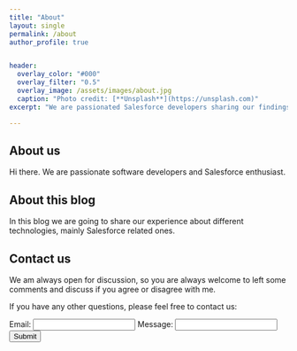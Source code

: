```yaml
---
title: "About"
layout: single
permalink: /about
author_profile: true


header:
  overlay_color: "#000"
  overlay_filter: "0.5"
  overlay_image: /assets/images/about.jpg
  caption: "Photo credit: [**Unsplash**](https://unsplash.com)"
excerpt: "We are passionated Salesforce developers sharing our findings and experiences. Please don't hesitate to ask me if you have any questions."

---
```

<!-- Global site tag (gtag.js) - Google Analytics -->
<script async src="https://www.googletagmanager.com/gtag/js?id=G-6WR493M663"></script>
<script>
  window.dataLayer = window.dataLayer || [];
  function gtag(){dataLayer.push(arguments);}
  gtag('js', new Date());

  gtag('config', 'G-6WR493M663');
</script>
<!-- Global site tag (gtag.js) - Google Analytics -->

## About us
Hi there. We are passionate software developers and Salesforce enthusiast.
## About this blog
In this blog we are going to share our experience about different technologies, mainly Salesforce related ones.
## Contact us
We am always open for discussion, so you are always welcome to left some comments and discuss if you agree or disagree with me.

If you have any other questions, please feel free to contact us:

<form id="my-form"
  action="https://formspree.io/f/mgeplrdr"
  method="POST"
>
  <label>Email:</label>
  <input type="email" name="email" />
  <label>Message:</label>
  <input type="text" name="message" />
  <button id="my-form-button">Submit</button>
  <p id="my-form-status"></p>
</form>

<!-- Place this script at the end of the body tag -->

<script>
  window.addEventListener("DOMContentLoaded", function() {

    // get the form elements defined in your form HTML above
    
    var form = document.getElementById("my-form");
    var button = document.getElementById("my-form-button");
    var status = document.getElementById("my-form-status");

    // Success and Error functions for after the form is submitted
    
    function success() {
      form.reset();
      button.style = "display: none ";
      status.innerHTML = "Thanks!";
    }

    function error() {
      status.innerHTML = "Oops! There was a problem.";
    }

    // handle the form submission event

    form.addEventListener("submit", function(ev) {
      ev.preventDefault();
      var data = new FormData(form);
      ajax(form.method, form.action, data, success, error);
    });
  });
  
  // helper function for sending an AJAX request

  function ajax(method, url, data, success, error) {
    var xhr = new XMLHttpRequest();
    xhr.open(method, url);
    xhr.setRequestHeader("Accept", "application/json");
    xhr.onreadystatechange = function() {
      if (xhr.readyState !== XMLHttpRequest.DONE) return;
      if (xhr.status === 200) {
        success(xhr.response, xhr.responseType);
      } else {
        error(xhr.status, xhr.response, xhr.responseType);
      }
    };
    xhr.send(data);
  }
</script>

[Blog]: /blog

